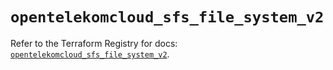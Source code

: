 # `opentelekomcloud_sfs_file_system_v2`

Refer to the Terraform Registry for docs: [`opentelekomcloud_sfs_file_system_v2`](https://registry.terraform.io/providers/opentelekomcloud/opentelekomcloud/1.36.29/docs/resources/sfs_file_system_v2).

